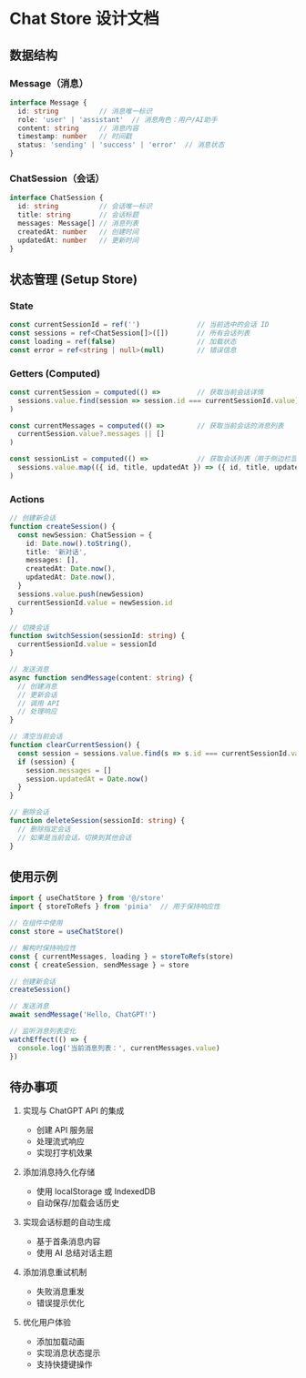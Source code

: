 # Chat Store 设计文档

## 数据结构

### Message（消息）
```typescript
interface Message {
  id: string          // 消息唯一标识
  role: 'user' | 'assistant'  // 消息角色：用户/AI助手
  content: string     // 消息内容
  timestamp: number   // 时间戳
  status: 'sending' | 'success' | 'error'  // 消息状态
}
```

### ChatSession（会话）
```typescript
interface ChatSession {
  id: string          // 会话唯一标识
  title: string       // 会话标题
  messages: Message[] // 消息列表
  createdAt: number   // 创建时间
  updatedAt: number   // 更新时间
}
```

## 状态管理 (Setup Store)

### State
```typescript
const currentSessionId = ref('')              // 当前选中的会话 ID
const sessions = ref<ChatSession[]>([])       // 所有会话列表
const loading = ref(false)                    // 加载状态
const error = ref<string | null>(null)        // 错误信息
```

### Getters (Computed)
```typescript
const currentSession = computed(() =>         // 获取当前会话详情
  sessions.value.find(session => session.id === currentSessionId.value)
)

const currentMessages = computed(() =>        // 获取当前会话的消息列表
  currentSession.value?.messages || []
)

const sessionList = computed(() =>            // 获取会话列表（用于侧边栏显示）
  sessions.value.map(({ id, title, updatedAt }) => ({ id, title, updatedAt }))
)
```

### Actions
```typescript
// 创建新会话
function createSession() {
  const newSession: ChatSession = {
    id: Date.now().toString(),
    title: '新对话',
    messages: [],
    createdAt: Date.now(),
    updatedAt: Date.now(),
  }
  sessions.value.push(newSession)
  currentSessionId.value = newSession.id
}

// 切换会话
function switchSession(sessionId: string) {
  currentSessionId.value = sessionId
}

// 发送消息
async function sendMessage(content: string) {
  // 创建消息
  // 更新会话
  // 调用 API
  // 处理响应
}

// 清空当前会话
function clearCurrentSession() {
  const session = sessions.value.find(s => s.id === currentSessionId.value)
  if (session) {
    session.messages = []
    session.updatedAt = Date.now()
  }
}

// 删除会话
function deleteSession(sessionId: string) {
  // 删除指定会话
  // 如果是当前会话，切换到其他会话
}
```

## 使用示例

```typescript
import { useChatStore } from '@/store'
import { storeToRefs } from 'pinia'  // 用于保持响应性

// 在组件中使用
const store = useChatStore()

// 解构时保持响应性
const { currentMessages, loading } = storeToRefs(store)
const { createSession, sendMessage } = store

// 创建新会话
createSession()

// 发送消息
await sendMessage('Hello, ChatGPT!')

// 监听消息列表变化
watchEffect(() => {
  console.log('当前消息列表：', currentMessages.value)
})
```

## 待办事项

1. 实现与 ChatGPT API 的集成
   - 创建 API 服务层
   - 处理流式响应
   - 实现打字机效果

2. 添加消息持久化存储
   - 使用 localStorage 或 IndexedDB
   - 自动保存/加载会话历史

3. 实现会话标题的自动生成
   - 基于首条消息内容
   - 使用 AI 总结对话主题

4. 添加消息重试机制
   - 失败消息重发
   - 错误提示优化

5. 优化用户体验
   - 添加加载动画
   - 实现消息状态提示
   - 支持快捷键操作 